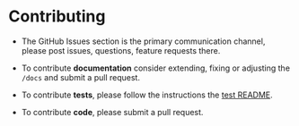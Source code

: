 # Contributing

+ The GitHub Issues section is the primary communication channel, please post issues, questions, feature requests there.

+ To contribute **documentation** consider extending, fixing or adjusting the `/docs` and submit a pull request.

+ To contribute **tests**, please follow the instructions the [test README](https://github.com/tudelft3d/val3dity/tree/master/tests).
   
+ To contribute **code**, please submit a pull request.
